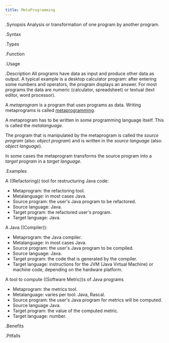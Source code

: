 ```yaml
---
title: MetaProgramming
---
```


.Synopsis
Analysis or transformation of one program by another program.

.Syntax

.Types

.Function
       
.Usage

.Description
All programs have data as input and produce other data as output.
A typical example is a desktop calculator program:
after entering some numbers and operators, the program displays an answer.
For most programs the data are numeric (calculator, spreadsheet)
or textual (text editor, word processor).

A _metaprogram_ is a program that uses programs as data. Writing
metaprograms is called [metaprogramming](http://en.wikipedia.org/wiki/Metaprogramming).

A metaprogram has to be written in some programming language itself.
This is called the _metalanguage_.

The program that is manipulated by the metaprogram is called the _source program_ (also: _object program_)
and is written in the _source language_ (also: _object language_).

In some cases the metaprogram transforms the source program into a _target program_ in a _target language_. 

.Examples

A ((Refactoring)) tool for restructuring Java code:

*  Metaprogram: the refactoring tool.
*  Metalanguage: in most cases Java.
*  Source program: the user's Java program to be refactored.
*  Source language: Java.
*  Target program: the refactored user's program.
*  Target language: Java.


A Java ((Compiler)):

*  Metaprogram: the Java compiler.
*  Metalanguage: in most cases Java.
*  Source program: the user's Java program to be compiled.
*  Source language: Java.
*  Target program: the code that is generated by the compiler.
*  Target language: instructions for the JVM (Java Virtual Machine) or machine code, depending on the hardware platform.


A tool to compute ((Software Metric))s of Java programs

*  Metaprogram: the metrics tool.
*  Metalanguage: varies per tool: Java, Rascal.
*  Source program: the user's Java program for metrics will be computed.
*  Source language Java.
*  Target program: the value of the computed metric.
*  Target language: number.

.Benefits

.Pitfalls

